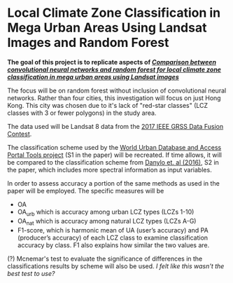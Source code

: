 # Local Climate Zone Classification in Mega Urban Areas Using Landsat Images and Random Forest

**The goal of this project is to replicate aspects of *[Comparison between convolutional neural networks and random forest for local climate zone classification in mega urban areas using Landsat images](https://doi.org/10.1016/j.isprsjprs.2019.09.009)***

The focus will be on random forest without inclusion of convolutional neural networks. Rather than four cities, this investigation will focus on just Hong Kong. This city was chosen due to it's lack of "red-star classes" (LCZ classes with 3 or fewer polygons) in the study area. 

The data used will be Landsat 8 data from the [2017 IEEE GRSS Data Fusion Contest](http://www.grss-ieee.org/2017-ieee-grss-data-fusion-contest/).

The classification scheme used by the [World Urban Database and Access Portal Tools project](http://www.wudapt.org/) (S1 in the paper) will be recreated. If time allows, it will be compared to the classification scheme from [Danylo et. al (2016)](https://doi.org/10.1109/JSTARS.2016.2539977), S2 in the paper, which includes more spectral information as input variables. 

In order to assess accuracy a portion of the same methods as used in the paper will be employed. The specific measures will be 

  - OA
  - OA<sub>urb</sub> which is accuracy among urban LCZ types (LCZs 1-10)
  - OA<sub>nat</sub> which is accuracy among natural LCZ types (LCZs
    A-G)
  - F1-score, which is harmonic mean of UA (user’s accuracy) and PA
    (producer’s accuracy) of each LCZ class to examine classification
    accuracy by class. F1 also explains how similar the two values are.
    
(?) Mcnemar's test to evaluate the significance of differences in the classifications results by scheme will also be used. *I felt like this wasn't the best test to use?*
